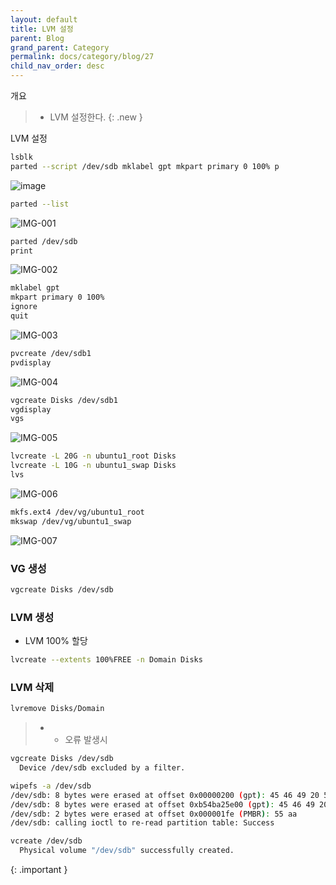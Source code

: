 ```yaml
---
layout: default
title: LVM 설정
parent: Blog
grand_parent: Category
permalink: docs/category/blog/27
child_nav_order: desc
---
```


개요

> - LVM 설정한다.
{: .new }

LVM 설정

```bash
lsblk
parted --script /dev/sdb mklabel gpt mkpart primary 0 100% p
```

![image](https://user-images.githubusercontent.com/36792594/192085816-5958c6fa-7fbf-4e6c-97e0-9e0dce490484.png)

```bash
parted --list
```

![IMG-001](https://user-images.githubusercontent.com/36792594/183372804-3960c46f-b885-4981-89d1-84e7355e1940.png)

```bash
parted /dev/sdb
print
```

![IMG-002](https://user-images.githubusercontent.com/36792594/183372813-409e6e35-3575-4631-9cac-7c6455d6f3d9.png)

```bash
mklabel gpt
mkpart primary 0 100%
ignore
quit
```

![IMG-003](https://user-images.githubusercontent.com/36792594/183372815-541d5c7c-62d9-4b0f-b775-85ccff8dae17.png)

```bash
pvcreate /dev/sdb1
pvdisplay
```

![IMG-004](https://user-images.githubusercontent.com/36792594/183379107-c523af84-c9fa-4b92-80a6-84ee94e141fc.png)

```bash
vgcreate Disks /dev/sdb1
vgdisplay
vgs
```

![IMG-005](https://user-images.githubusercontent.com/36792594/183378612-96f855ad-d7c7-4968-af9d-1f39fb0e39ab.png)

```bash
lvcreate -L 20G -n ubuntu1_root Disks
lvcreate -L 10G -n ubuntu1_swap Disks
lvs
```

![IMG-006](https://user-images.githubusercontent.com/36792594/183378600-bea3b6bb-1fb6-4a50-8462-a5d65f9f4b96.png)

```bash
mkfs.ext4 /dev/vg/ubuntu1_root
mkswap /dev/vg/ubuntu1_swap
```

![IMG-007](https://user-images.githubusercontent.com/36792594/183374197-c2e8a622-de67-4a6b-9e1c-ed34b1690145.png)


### VG 생성

```bash
vgcreate Disks /dev/sdb
```

### LVM 생성

- LVM 100% 할당

```bash
lvcreate --extents 100%FREE -n Domain Disks
```

### LVM 삭제

```bash
lvremove Disks/Domain
```

> - * 오류 발생시
> 
```bash
vgcreate Disks /dev/sdb
  Device /dev/sdb excluded by a filter.
```
>
>
```bash
wipefs -a /dev/sdb
/dev/sdb: 8 bytes were erased at offset 0x00000200 (gpt): 45 46 49 20 50 41 52 54
/dev/sdb: 8 bytes were erased at offset 0xb54ba25e00 (gpt): 45 46 49 20 50 41 52 54
/dev/sdb: 2 bytes were erased at offset 0x000001fe (PMBR): 55 aa
/dev/sdb: calling ioctl to re-read partition table: Success
```
>
```bash
vcreate /dev/sdb
  Physical volume "/dev/sdb" successfully created.
```
>
{: .important }
